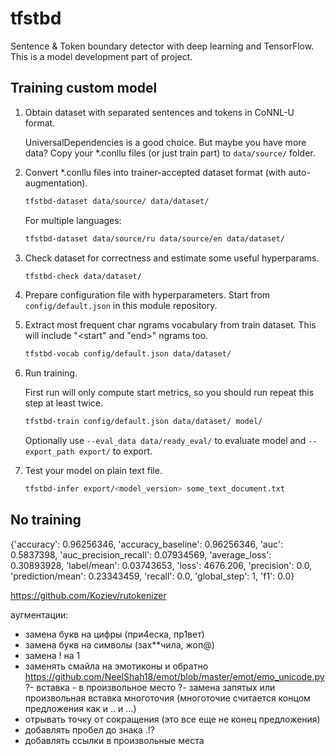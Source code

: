 # tfstbd

Sentence & Token boundary detector with deep learning and TensorFlow.
This is a model development part of project.


## Training custom model

1. Obtain dataset with separated sentences and tokens in CoNNL-U format.

    UniversalDependencies is a good choice. But maybe you have more data?
    Copy your *.conllu files (or just train part) to `data/source/` folder.

2. Convert *.conllu files into trainer-accepted dataset format (with auto-augmentation).

    ```bash
    tfstbd-dataset data/source/ data/dataset/
    ```
   For multiple languages:
    ```bash
    tfstbd-dataset data/source/ru data/source/en data/dataset/
    ```

3. Check dataset for correctness and estimate some useful hyperparams.

    ```bash
    tfstbd-check data/dataset/
    ```

4. Prepare configuration file with hyperparameters. Start from `config/default.json` in this module repository.

5. Extract most frequent char ngrams vocabulary from train dataset.  This will include "<start" and "end>" ngrams too.

    ```bash
    tfstbd-vocab config/default.json data/dataset/
    ```

6. Run training.

    First run will only compute start metrics, so you should run repeat this step at least twice.
    ```bash
    tfstbd-train config/default.json data/dataset/ model/
    ```

    Optionally use `--eval_data data/ready_eval/` to evaluate model and `--export_path export/` to export.

7. Test your model on plain text file.
    ```bash
    tfstbd-infer export/<model_version> some_text_document.txt
    ```


## No training
{'accuracy': 0.96256346, 'accuracy_baseline': 0.96256346, 'auc': 0.5837398, 'auc_precision_recall': 0.07934569, 'average_loss': 0.30893928, 'label/mean': 0.03743653, 'loss': 4676.206, 'precision': 0.0, 'prediction/mean': 0.23343459, 'recall': 0.0, 'global_step': 1, 'f1': 0.0}



https://github.com/Koziev/rutokenizer


аугментации:
 - замена букв на цифры (при4еска, пр1вет)
 - замена букв на символы (зах**чила, жоп@)
 - замена ! на 1
 - заменять смайла на эмотиконы и обратно https://github.com/NeelShah18/emot/blob/master/emot/emo_unicode.py
 ?- вставка - в произвольное место
 ?- замена запятых или произвольная вставка многоточия (многоточие считается концом предложения как и .. и …)
 - отрывать точку от сокращения (это все еще не конец предложения)
 - добавлять пробел до знака .!?
 - добавлять ссылки в произвольные места


